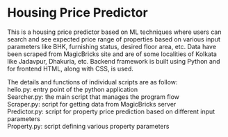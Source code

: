 # Housing Price Predictor
This is a housing price predictor based on ML techniques where users can search and see expected price range of properties based on various input parameters like BHK, furnishing status, desired floor area, etc. Data have been scraped from MagicBricks site and are of some localities of Kolkata like Jadavpur, Dhakuria, etc. Backend framework is built using Python and for frontend HTML, along with CSS, is used. 

The details and functions of individual scripts are as follow:
<br>hello.py: entry point of the python application
<br>Searcher.py: the main script that manages the program flow
<br>Scraper.py: script for getting data from MagicBricks server
<br>Predictor.py: script for property price prediction based on different input parameters
<br>Property.py: script defining various property parameters 
